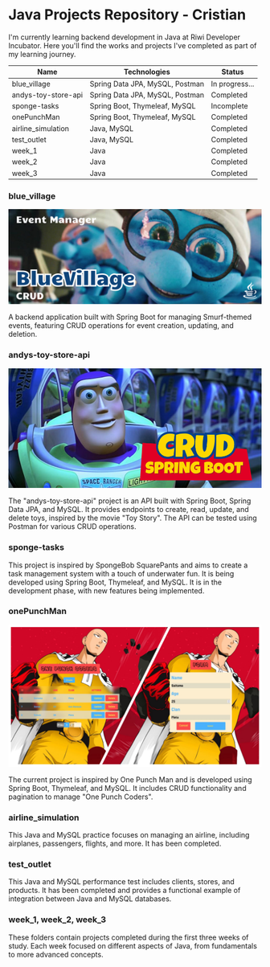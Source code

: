 # Java Projects Repository - Cristian

I'm currently learning backend development in Java at Riwi Developer Incubator. Here you'll find the works and projects I've completed as part of my learning journey.

| Name                | Technologies                       | Status          |
|---------------------|------------------------------------|-----------------|
| blue_village        | Spring Data JPA, MySQL, Postman    | In progress...  |
| andys-toy-store-api | Spring Data JPA, MySQL, Postman    | Completed       |
| sponge-tasks        | Spring Boot, Thymeleaf, MySQL      | Incomplete      |
| onePunchMan         | Spring Boot, Thymeleaf, MySQL      | Completed       |
| airline_simulation  | Java, MySQL                        | Completed       |
| test_outlet         | Java, MySQL                        | Completed       |
| week_1              | Java                               | Completed       |
| week_2              | Java                               | Completed       |
| week_3              | Java                               | Completed       |


### blue_village
![Blue Village Manager Poster](./blue_village/src/main/resources/static/blueVillage.png)

A backend application built with Spring Boot for managing Smurf-themed events, featuring CRUD operations for event creation, updating, and deletion.

### andys-toy-store-api

![Toy Store Poster](./andys-toy-store-api/src/main/resources/static/andys-toy-store-api.png)

The "andys-toy-store-api" project is an API built with Spring Boot, Spring Data JPA, and MySQL. It provides endpoints to create, read, update, and delete toys, inspired by the movie "Toy Story". The API can be tested using Postman for various CRUD operations.

### sponge-tasks
<!-- ![One Punch Man Management View](./onePunchMan/src/main/resources/static/viewOnePuchMan.jpeg) -->
This project is inspired by SpongeBob SquarePants and aims to create a task management system with a touch of underwater fun. It is being developed using Spring Boot, Thymeleaf, and MySQL. It is in the development phase, with new features being implemented.


### onePunchMan
![One Punch Man Management View](./onePunchMan/src/main/resources/static/viewOnePuchMan.jpeg)

The current project is inspired by One Punch Man and is developed using Spring Boot, Thymeleaf, and MySQL. It includes CRUD functionality and pagination to manage "One Punch Coders".

### airline_simulation


This Java and MySQL practice focuses on managing an airline, including airplanes, passengers, flights, and more. It has been completed.

### test_outlet

This Java and MySQL performance test includes clients, stores, and products. It has been completed and provides a functional example of integration between Java and MySQL databases.

### week_1, week_2, week_3

These folders contain projects completed during the first three weeks of study. Each week focused on different aspects of Java, from fundamentals to more advanced concepts.

